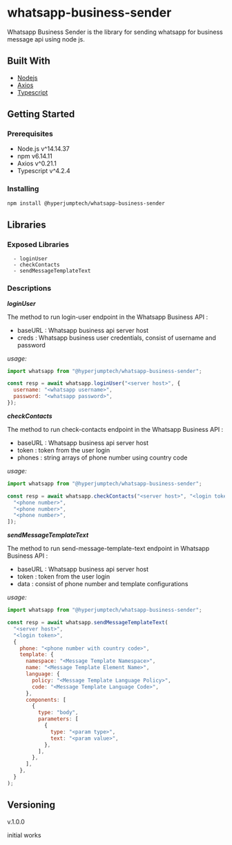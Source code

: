 # **whatsapp-business-sender**

Whatsapp Business Sender is the library for sending whatsapp for business message api using node js.

## **Built With**

- [Nodejs](https://nodejs.org/en/)
- [Axios](https://github.com/axios/axios)
- [Typescript](https://www.typescriptlang.org)

## **Getting Started**

### Prerequisites

- Node.js v^14.14.37
- npm v6.14.11
- Axios v^0.21.1
- Typescript v^4.2.4

### Installing

```bash
npm install @hyperjumptech/whatsapp-business-sender
```

## **Libraries**

### Exposed Libraries

```
  - loginUser
  - checkContacts
  - sendMessageTemplateText
```

### Descriptions

**_loginUser_**

The method to run login-user endpoint in the Whatsapp Business API :

- baseURL : Whatsapp business api server host
- creds : Whatsapp business user credentials, consist of username and password

_usage:_

```js
import whatsapp from "@hyperjumptech/whatsapp-business-sender";

const resp = await whatsapp.loginUser("<server host>", {
  username: "<whatsapp username>",
  password: "<whatsapp password>",
});
```

**_checkContacts_**

The method to run check-contacts endpoint in the Whatsapp Business API :

- baseURL : Whatsapp business api server host
- token : token from the user login
- phones : string arrays of phone number using country code

_usage:_

```js
import whatsapp from "@hyperjumptech/whatsapp-business-sender";

const resp = await whatsapp.checkContacts("<server host>", "<login token>", [
  "<phone number>",
  "<phone number>",
  "<phone number>",
]);
```

**_sendMessageTemplateText_**

The method to run send-message-template-text endpoint in Whatsapp Business API :

- baseURL : Whatsapp business api server host
- token : token from the user login
- data : consist of phone number and template configurations

_usage:_

```js
import whatsapp from "@hyperjumptech/whatsapp-business-sender";

const resp = await whatsapp.sendMessageTemplateText(
  "<server host>",
  "<login token>",
  {
    phone: "<phone number with country code>",
    template: {
      namespace: "<Message Template Namespace>",
      name: "<Message Template Element Name>",
      language: {
        policy: "<Message Template Language Policy>",
        code: "<Message Template Language Code>",
      },
      components: [
        {
          type: "body",
          parameters: [
            {
              type: "<param type>",
              text: "<param value>",
            },
          ],
        },
      ],
    },
  }
);
```

## **Versioning**

v.1.0.0

initial works
